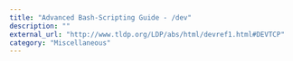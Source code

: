 ```yaml
---
title: "Advanced Bash-Scripting Guide - /dev"
description: ""
external_url: "http://www.tldp.org/LDP/abs/html/devref1.html#DEVTCP"
category: "Miscellaneous"
---
```

